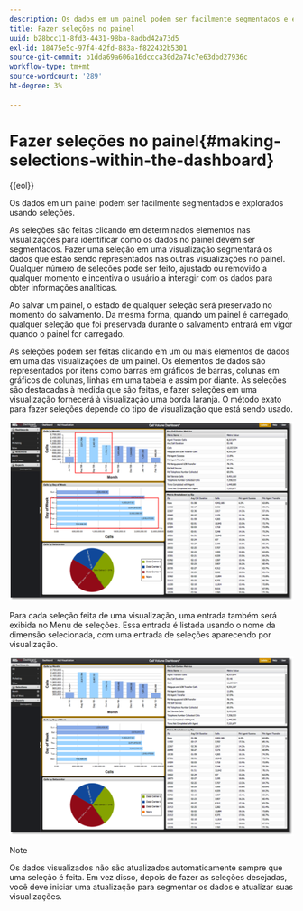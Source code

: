```yaml
---
description: Os dados em um painel podem ser facilmente segmentados e explorados usando seleções.
title: Fazer seleções no painel
uuid: b28bcc11-8fd3-4431-98ba-8adbd42a73d5
exl-id: 18475e5c-97f4-42fd-883a-f822432b5301
source-git-commit: b1dda69a606a16dccca30d2a74c7e63dbd27936c
workflow-type: tm+mt
source-wordcount: '289'
ht-degree: 3%

---
```


# Fazer seleções no painel{#making-selections-within-the-dashboard}

{{eol}}

Os dados em um painel podem ser facilmente segmentados e explorados usando seleções.

As seleções são feitas clicando em determinados elementos nas visualizações para identificar como os dados no painel devem ser segmentados. Fazer uma seleção em uma visualização segmentará os dados que estão sendo representados nas outras visualizações no painel. Qualquer número de seleções pode ser feito, ajustado ou removido a qualquer momento e incentiva o usuário a interagir com os dados para obter informações analíticas.

Ao salvar um painel, o estado de qualquer seleção será preservado no momento do salvamento. Da mesma forma, quando um painel é carregado, qualquer seleção que foi preservada durante o salvamento entrará em vigor quando o painel for carregado.

As seleções podem ser feitas clicando em um ou mais elementos de dados em uma das visualizações de um painel. Os elementos de dados são representados por itens como barras em gráficos de barras, colunas em gráficos de colunas, linhas em uma tabela e assim por diante. As seleções são destacadas à medida que são feitas, e fazer seleções em uma visualização fornecerá à visualização uma borda laranja. O método exato para fazer seleções depende do tipo de visualização que está sendo usado.

![](assets/selection_make.png)

Para cada seleção feita de uma visualização, uma entrada também será exibida no Menu de seleções. Essa entrada é listada usando o nome da dimensão selecionada, com uma entrada de seleções aparecendo por visualização.

![](assets/selection_menu.png)

>[!NOTE]
>
>Os dados visualizados não são atualizados automaticamente sempre que uma seleção é feita. Em vez disso, depois de fazer as seleções desejadas, você deve iniciar uma atualização para segmentar os dados e atualizar suas visualizações.
